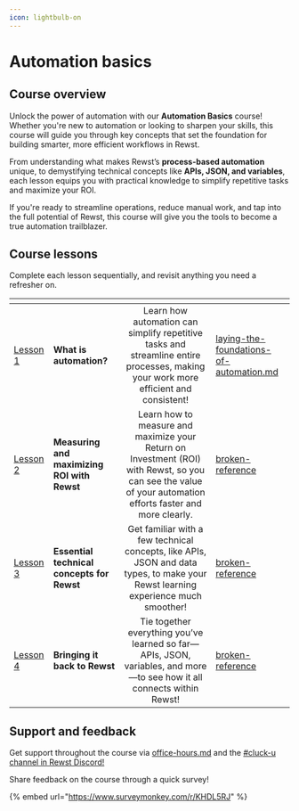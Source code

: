 ```yaml
---
icon: lightbulb-on
---
```


# Automation basics

## Course overview

Unlock the power of automation with our **Automation Basics** course! Whether you're new to automation or looking to sharpen your skills, this course will guide you through key concepts that set the foundation for building smarter, more efficient workflows in Rewst.

From understanding what makes Rewst’s **process-based automation** unique, to demystifying technical concepts like **APIs, JSON, and variables**, each lesson equips you with practical knowledge to simplify repetitive tasks and maximize your ROI.

If you're ready to streamline operations, reduce manual work, and tap into the full potential of Rewst, this course will give you the tools to become a true automation trailblazer.

## Course lessons

Complete each lesson sequentially, and revisit anything you need a refresher on.

<table data-view="cards"><thead><tr><th></th><th></th><th align="center"></th><th data-hidden data-type="content-ref"></th></tr></thead><tbody><tr><td><a href="laying-the-foundations-of-automation.md">Lesson 1</a></td><td><strong>What is automation?</strong> </td><td align="center">Learn how automation can simplify repetitive tasks and streamline entire processes, making your work more efficient and consistent!</td><td><a href="laying-the-foundations-of-automation.md">laying-the-foundations-of-automation.md</a></td></tr><tr><td><a href="building-a-basic-form-and-workflow.md">Lesson 2</a></td><td><strong>Measuring and maximizing ROI with Rewst</strong></td><td align="center">Learn how to measure and maximize your Return on Investment (ROI) with Rewst, so you can see the value of your automation efforts faster and more clearly.</td><td><a href="broken-reference/">broken-reference</a></td></tr><tr><td><a href="jinja-essentials-for-workflow-automation/">Lesson 3</a></td><td><strong>Essential technical concepts for Rewst</strong></td><td align="center">Get familiar with a few technical concepts, like APIs, JSON and data types, to make your Rewst learning experience much smoother!</td><td><a href="broken-reference/">broken-reference</a></td></tr><tr><td><a href="creating-an-option-generator-workflow.md">Lesson 4</a></td><td><strong>Bringing it back to Rewst</strong></td><td align="center">Tie together everything you’ve learned so far—APIs, JSON, variables, and more—to see how it all connects within Rewst!</td><td><a href="broken-reference/">broken-reference</a></td></tr></tbody></table>

## Support and feedback

Get support throughout the course via [office-hours.md](../office-hours.md "mention") and the [#cluck-u channel in Rewst Discord!](https://discord.com/channels/936789089703845988/1121465945295167588)

Share feedback on the course through a quick survey!

{% embed url="https://www.surveymonkey.com/r/KHDL5RJ" %}

